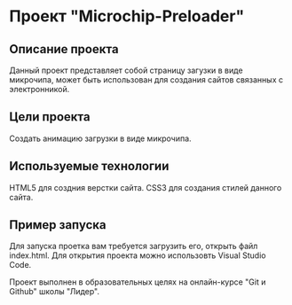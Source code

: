 # Проект "Microchip-Preloader"

## Описание проекта
Данный проект представляет собой страницу загузки в виде микрочипа, может быть использован для создания сайтов связанных с электронникой.

## Цели проекта
Создать анимацию загрузки в виде микрочипа.

## Используемые технологии
HTML5 для создния верстки сайта.
CSS3 для создания стилей данного сайта.

## Пример запуска
Для запуска проетка вам требуется загрузить его, открыть файл index.html. Для открытия проекта можно использовть Visual Studio Code.


Проект выполнен в образовательных целях на онлайн-курсе "Git и Github" школы "Лидер".
